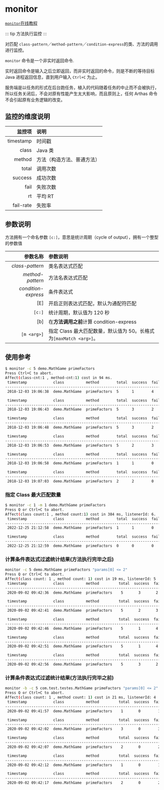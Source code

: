 # monitor

[`monitor`在线教程](https://arthas.aliyun.com/doc/arthas-tutorials.html?language=cn&id=command-monitor)

::: tip
方法执行监控
:::

对匹配 `class-pattern`／`method-pattern`／`condition-express`的类、方法的调用进行监控。

`monitor` 命令是一个非实时返回命令.

实时返回命令是输入之后立即返回，而非实时返回的命令，则是不断的等待目标 Java 进程返回信息，直到用户输入 `Ctrl+C` 为止。

服务端是以任务的形式在后台跑任务，植入的代码随着任务的中止而不会被执行，所以任务关闭后，不会对原有性能产生太大影响，而且原则上，任何 Arthas 命令不会引起原有业务逻辑的改变。

## 监控的维度说明

|    监控项 | 说明                       |
| --------: | :------------------------- |
| timestamp | 时间戳                     |
|     class | Java 类                    |
|    method | 方法（构造方法、普通方法） |
|     total | 调用次数                   |
|   success | 成功次数                   |
|      fail | 失败次数                   |
|        rt | 平均 RT                    |
| fail-rate | 失败率                     |

## 参数说明

方法拥有一个命名参数 `[c:]`，意思是统计周期（cycle of output），拥有一个整型的参数值

|            参数名称 | 参数说明                                                           |
| ------------------: | :----------------------------------------------------------------- |
|     _class-pattern_ | 类名表达式匹配                                                     |
|    _method-pattern_ | 方法名表达式匹配                                                   |
| _condition-express_ | 条件表达式                                                         |
|                 [E] | 开启正则表达式匹配，默认为通配符匹配                               |
|              `[c:]` | 统计周期，默认值为 120 秒                                          |
|                 [b] | 在**方法调用之前**计算 condition-express                           |
|         `[m <arg>]` | 指定 Class 最大匹配数量，默认值为 50。长格式为`[maxMatch <arg>]`。 |

## 使用参考

```bash
$ monitor -c 5 demo.MathGame primeFactors
Press Ctrl+C to abort.
Affect(class-cnt:1 , method-cnt:1) cost in 94 ms.
 timestamp            class          method        total  success  fail  avg-rt(ms)  fail-rate
-----------------------------------------------------------------------------------------------
 2018-12-03 19:06:38  demo.MathGame  primeFactors  5      1        4     1.15        80.00%

 timestamp            class          method        total  success  fail  avg-rt(ms)  fail-rate
-----------------------------------------------------------------------------------------------
 2018-12-03 19:06:43  demo.MathGame  primeFactors  5      3        2     42.29       40.00%

 timestamp            class          method        total  success  fail  avg-rt(ms)  fail-rate
-----------------------------------------------------------------------------------------------
 2018-12-03 19:06:48  demo.MathGame  primeFactors  5      3        2     67.92       40.00%

 timestamp            class          method        total  success  fail  avg-rt(ms)  fail-rate
-----------------------------------------------------------------------------------------------
 2018-12-03 19:06:53  demo.MathGame  primeFactors  5      2        3     0.25        60.00%

 timestamp            class          method        total  success  fail  avg-rt(ms)  fail-rate
-----------------------------------------------------------------------------------------------
 2018-12-03 19:06:58  demo.MathGame  primeFactors  1      1        0     0.45        0.00%

 timestamp            class          method        total  success  fail  avg-rt(ms)  fail-rate
-----------------------------------------------------------------------------------------------
 2018-12-03 19:07:03  demo.MathGame  primeFactors  2      2        0     3182.72     0.00%
```

### 指定 Class 最大匹配数量

```bash
$ monitor -c 1 -m 1 demo.MathGame primeFactors
Press Q or Ctrl+C to abort.
Affect(class count:1 , method count:1) cost in 384 ms, listenerId: 6.
 timestamp            class          method        total  success  fail  avg-rt(ms)  fail-rate
-----------------------------------------------------------------------------------------------
 2022-12-25 21:12:58  demo.MathGame  primeFactors  1      1        0     0.18        0.00%

 timestamp            class          method        total  success  fail  avg-rt(ms)  fail-rate
-----------------------------------------------------------------------------------------------
 2022-12-25 21:12:59  demo.MathGame  primeFactors  0      0        0     0.00       0.00%
```

### 计算条件表达式过滤统计结果(方法执行完毕之后)

```bash
monitor -c 5 demo.MathGame primeFactors "params[0] <= 2"
Press Q or Ctrl+C to abort.
Affect(class count: 1 , method count: 1) cost in 19 ms, listenerId: 5
 timestamp            class          method         total  success  fail  avg-rt(ms)  fail-rate
-----------------------------------------------------------------------------------------------
 2020-09-02 09:42:36  demo.MathGame  primeFactors    5       3       2      0.09       40.00%

 timestamp            class          method         total  success  fail  avg-rt(ms)  fail-rate
----------------------------------------------------------------------------------------------
 2020-09-02 09:42:41  demo.MathGame  primeFactors    5       2       3      0.11       60.00%

 timestamp            class          method         total  success  fail  avg-rt(ms)  fail-rate
----------------------------------------------------------------------------------------------
 2020-09-02 09:42:46  demo.MathGame  primeFactors    5       1       4      0.06       80.00%

 timestamp            class          method         total  success  fail  avg-rt(ms)  fail-rate
----------------------------------------------------------------------------------------------
 2020-09-02 09:42:51  demo.MathGame  primeFactors    5       1       4      0.12       80.00%

 timestamp            class          method         total  success  fail  avg-rt(ms)  fail-rate
----------------------------------------------------------------------------------------------
 2020-09-02 09:42:56  demo.MathGame  primeFactors    5       3       2      0.15       40.00%
```

### 计算条件表达式过滤统计结果(方法执行完毕之前)

```bash
monitor -b -c 5 com.test.testes.MathGame primeFactors "params[0] <= 2"
Press Q or Ctrl+C to abort.
Affect(class count: 1 , method count: 1) cost in 21 ms, listenerId: 4
 timestamp            class          method         total  success  fail  avg-rt(ms)  fail-rate
----------------------------------------------------------------------------------------------
 2020-09-02 09:41:57  demo.MathGame  primeFactors    1       0        1      0.10      100.00%

 timestamp            class          method         total  success  fail  avg-rt(ms)  fail-rate
----------------------------------------------------------------------------------------------
 2020-09-02 09:42:02  demo.MathGame  primeFactors    3       0        3      0.06      100.00%

 timestamp            class          method         total  success  fail  avg-rt(ms)  fail-rate
----------------------------------------------------------------------------------------------
 2020-09-02 09:42:07  demo.MathGame  primeFactors    2       0        2      0.06      100.00%

 timestamp            class          method         total  success  fail  avg-rt(ms)  fail-rate
----------------------------------------------------------------------------------------------
 2020-09-02 09:42:12  demo.MathGame  primeFactors    1       0        1      0.05      100.00%

 timestamp            class          method         total  success  fail  avg-rt(ms)  fail-rate
----------------------------------------------------------------------------------------------
 2020-09-02 09:42:17  demo.MathGame  primeFactors    2       0        2      0.10      100.00%
```

